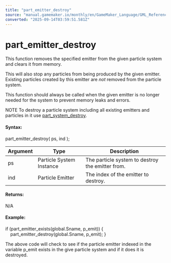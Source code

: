 ```yaml
---
title: "part_emitter_destroy"
source: "manual.gamemaker.io/monthly/en/GameMaker_Language/GML_Reference/Drawing/Particles/Particle_Emitters/part_emitter_destroy.htm"
converted: "2025-09-14T03:59:51.581Z"
---
```


# part\_emitter\_destroy

This function removes the specified emitter from the given particle system and clears it from memory.

This will also stop any particles from being produced by the given emitter. Existing particles created by this emitter are _not_ removed from the particle system.

This function should always be called when the given emitter is no longer needed for the system to prevent memory leaks and errors.

NOTE To destroy a particle system including all existing emitters and particles in it use [part\_system\_destroy](../../../../../../../../GameMaker_Language/GML_Reference/Drawing/Particles/Particle_Systems/part_system_destroy.md).

#### Syntax:

part\_emitter\_destroy( ps, ind );

| Argument | Type | Description |
| --- | --- | --- |
| ps | Particle System Instance | The particle system to destroy the emitter from. |
| ind | Particle Emitter | The index of the emitter to destroy. |

#### Returns:

N/A

#### Example:

if (part\_emitter\_exists(global.Sname, p\_emit))
{
    part\_emitter\_destroy(global.Sname, p\_emit);
}

The above code will check to see if the particle emitter indexed in the variable p\_emit exists in the give particle system and if it does it is destroyed.